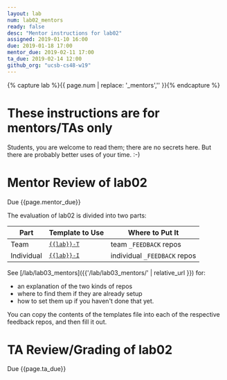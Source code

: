 ```yaml
---
layout: lab
num: lab02_mentors
ready: false
desc: "Mentor instructions for lab02"
assigned: 2019-01-10 16:00
due: 2019-01-18 17:00
mentor_due: 2019-02-11 17:00
ta_due: 2019-02-14 12:00
github_org: "ucsb-cs48-w19"
---
```


<div style="display:none">
https://ucsb-cs48.github.io/w19/lab/lab02_mentors/
</div>

{% capture lab %}{{ page.num | replace: '_mentors','' }}{% endcapture %}


# These instructions are for mentors/TAs only

Students, you are welcome to read them; there are no secrets here.   But there are probably better uses of your time. :-)

# Mentor Review of lab02

Due {{page.mentor_due}}

The evaluation of lab02 is divided into two parts:

| Part | Template to Use | Where to Put It |
|------|-----------------|-----------------|
| Team | [<tt>{{lab}}-T</tt>](https://github.com/{{page.github_org}}/FEEDBACK_TEMPLATES/blob/master/{{lab}}-T.md) | team `_FEEDBACK` repos |
| Individual | [<tt>{{lab}}-I</tt>](https://github.com/{{page.github_org}}/FEEDBACK_TEMPLATES/blob/master/{{lab}}-I.md) | individual `_FEEDBACK` repos |

See [/lab/lab03_mentors]({{'/lab/lab03_mentors/' | relative_url }}) for:
* an explanation of the two kinds of repos
* where to find them if they are already setup
* how to set them up if you haven't done that yet.

You can copy the contents of the templates file into each of the respective feedback repos, and then fill it out.

# TA Review/Grading of lab02

Due {{page.ta_due}}
